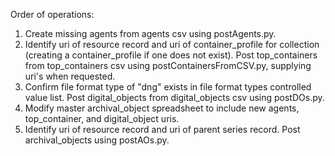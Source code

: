 Order of operations:

1. Create missing agents from agents csv using postAgents.py.
2. Identify uri of resource record and uri of container_profile for collection (creating a container_profile if one does not exist).  Post top_containers from top_containers csv using postContainersFromCSV.py, supplying uri's when requested.
3. Confirm file format type of "dng" exists in file format types controlled value list.  Post digital_objects from digital_objects csv using postDOs.py.
4. Modify master archival_object spreadsheet to include new agents, top_container, and digital_object uris.
5. Identify uri of resource record and uri of parent series record.  Post archival_objects using postAOs.py.
